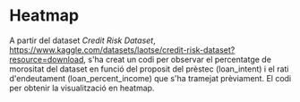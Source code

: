 # Heatmap

A partir del dataset *Credit Risk Dataset*, https://www.kaggle.com/datasets/laotse/credit-risk-dataset?resource=download, s'ha creat un codi per observar el percentatge de morositat del dataset en funció del proposit del prèstec (loan_intent) i el rati d'endeutament (loan_percent_income) que s'ha tramejat prèviament. El codi per obtenir la visualització en heatmap.
